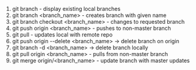 1. git branch - display existing local branches
2. git branch <branch_name> - creates branch with given name
3. git branch checkout <branch_name> - changes to requested branch
4. git push origin <branch_name> - pushes to non-master branch
5. git pull - updates local with remote repo
6. git push origin --delete <branch_name> -> delete branch on origin
7. git branch -d <branch_name> -> delete branch locally
8. git pull origin <branch_name> - pulls from non-master branch
9. git merge origin/<branch_name> - update branch with master updates
